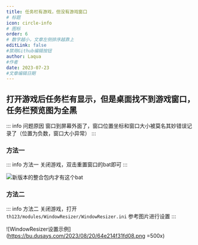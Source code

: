```yaml
---
title: 任务栏有游戏，但没有游戏窗口
# 标题
icon: circle-info
# 图标
order: 6
# 数字越小，文章左侧排序越靠上
editLink: false
#禁用Github编辑按钮
author: Laqua
#作者
date: 2023-07-23
#文章编辑日期
---
```


## **打开游戏后任务栏有显示，但是桌面找不到游戏窗口，任务栏预览图为全黑**
::: info 问题原因
窗口到屏幕外面了，窗口位置坐标和窗口大小被莫名其妙错误记录了（位置为负数，窗口大小异常）
:::

### **方法一**
::: info 方法一
关闭游戏，双击重置窗口的bat即可
:::

![新版本的整合包内才有这个bat](https://bu.dusays.com/2023/08/20/64e214e148b23.png)

### **方法二**
::: info 方法二
关闭游戏，打开 ```th123/modules/WindowResizer/WindowResizer.ini``` 
参考图片进行设置
:::

![WindowResizer设置示例](https://bu.dusays.com/2023/08/20/64e214f31fd08.png =500x)
